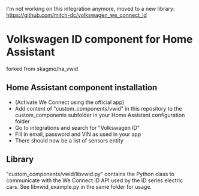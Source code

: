 I'm not working on this integration anymore, moved to a new library:
https://github.com/mitch-dc/volkswagen_we_connect_id



# Volkswagen ID component for Home Assistant

forked from skagmo/ha_vwid

## Home Assistant component installation

* (Activate We Connect using the official app)
* Add content of "custom_components/vwid" in this repository to the custom_components subfolder in your Home Assistant configuration folder
* Go to integrations and search for "Volkswagen ID"
* Fill in email, password and VIN as used in your app
* There should now be a list of sensors entity

## Library

"custom\_components/vwid/libvwid.py" contains the Python class to communicate with the We Connect ID API used by the ID series electric cars. See libvwid_example.py in the same folder for usage.


